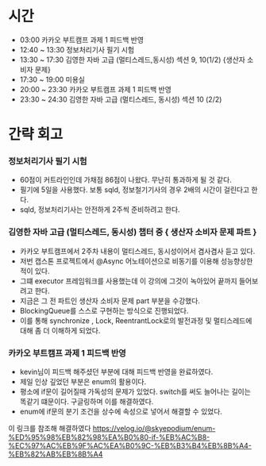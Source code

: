 # 시간
- 03:00 카카오 부트캠프 과제 1 피드백 반영
- 12:40 ~ 13:30 정보처리기사 필기 시험
- 13:30 ~ 17:30 김영한 자바 고급 (멀티스레드,동시성) 섹션 9, 10(1/2) {생산자 소비자 문제}
- 17:30 ~ 19:00 미용실
- 20:00 ~ 23:30 카카오 부트캠프 과제 1 피드백 반영
- 23:30 ~ 24:30 김영한 자바 고급 (멀티스레드, 동시성) 섹션 10 (2/2)

# 간략 회고

### 정보처리기사 필기 시험
- 60점이 커트라인인데 가채점 86점이 나왔다. 무난히 통과하게 될 것 같다.
- 필기에 5일을 사용했다. 보통 sqld, 정보철기기사의 경우 2배의 시간이 걸린다고 한다.
- sqld, 정보처리기사는 안전하게 2주씩 준비하려고 한다.

### 김영한 자바 고급 (멀티스레드, 동시성) 챕터 중 { 생산자 소비자 문제 파트 }
- 카카오 부트캠프에서 2주차 내용이 멀티스레드, 동시성이어서 겸사겸사 듣고 있다.
- 저번 캡스톤 프로젝트에서 @Async 어노테이션으로 비동기를 이용해 성능향상한 적이 있다.
- 그떄 executor 프레임워크를 사용했는데 이 강의에 그것이 녹아있어 끝까지 들어보려고 한다.
- 지금은 그 전 파트인 생산자 소비자 문제 part 부분을 수강했다.
- BlockingQueue를 스스로 구현하는 방식으로 진행되었다.
- 이를 통해 synchronize , Lock, ReentrantLock로의 발전과정 및 멀티스레드에 대해 좀 더 이해하게 되었다.

### 카카오 부트캠프 과제 1 피드백 반영
- kevin님이 피드백 해주셨던 부분에 대해 피드백 반영을 완료하였다.
- 제일 인상 깊었던 부분은 enum의 활용이다.
- 평소에 if문이 길어질때 가독성의 문제가 있었다. switch를 써도 늘어나는 길이는 똑같기 떄문이다. 구글링하며 이를 해결하였다.
- enum에 if문의 분기 조건을 상수에 속성으로 넣어서 해결할 수 있었다.

이 링크를 참조해 해결하였다
https://velog.io/@skyepodium/enum-%ED%95%98%EB%82%98%EA%B0%80-if-%EB%AC%B8-%EC%97%AC%EB%9F%AC%EA%B0%9C-%EB%B3%B4%EB%8B%A4-%EB%82%AB%EB%8B%A4
